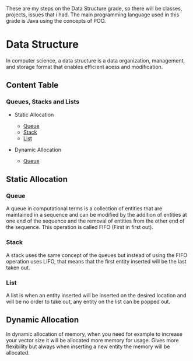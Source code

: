 These are my steps on the Data Structure grade, so there will be classes, projects, issues that i had. The main programming language used in this grade is Java using the concepts of POO.

# Data Structure

In computer science, a data structure is a data organization, management, and storage format that enables efficient acess and modification.


## Content Table

### **Queues, Stacks and Lists**

- Static Allocation
	- [Queue](#static-queue)
	- [Stack](#static-stack)
	- [List](#static-list)
	
- Dynamic Allocation
	- [Queue](#dyn-queue)
	
## Static Allocation

### <div id="static-queue" />Queue

A queue in computational terms is a collection of entities that are maintained in a sequence and can be modified by the addition of entities at one end of the sequence and the removal of entities from the other end of the sequence. This operation is called FIFO (First in first out).

### <div id="static-stack" />Stack

A stack uses the same concept of the queues but instead of using the FIFO operation uses LIFO, that means that the first entity inserted will be the last taken out.

### <div id="static-list" />List

A list is when an entity inserted will be inserted on the desired location and will be no order to take out, any entity on the list can be popped out.

## Dynamic Allocation

In dynamic allocation of memory, when you need for example to increase your vector size it will be allocated more memory for usage. Gives more flexibility but always when inserting a new entity the memory will be allocated.